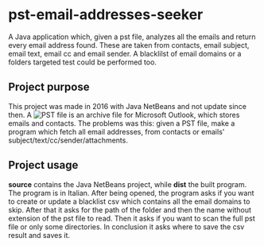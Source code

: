 # pst-email-addresses-seeker
A Java application which, given a pst file, analyzes all the emails and return every email address found. These are taken from contacts, email subject, email text, email cc and email sender. A blacklilst of email domains or a folders targeted test could be performed too.

## Project purpose
This project was made in 2016 with Java NetBeans and not update since then. A ![PST](https://en.wikipedia.org/wiki/Personal_Storage_Table) file is an archive file for Microsoft Outlook, which stores emails and contacts. The problems was this: given a PST file, make a program which fetch all email addresses, from contacts or emails' subject/text/cc/sender/attachments.

## Project usage
__source__ contains the Java NetBeans project, while __dist__ the built program. The program is in Italian. After being opened, the program asks if you want to create or update a blacklist csv which contains all the email domains to skip. After that it asks for the path of the folder and then the name without extension of the pst file to read. Then it asks if you want to scan the full pst file or only some directories. In conclusion it asks where to save the csv result and saves it.
